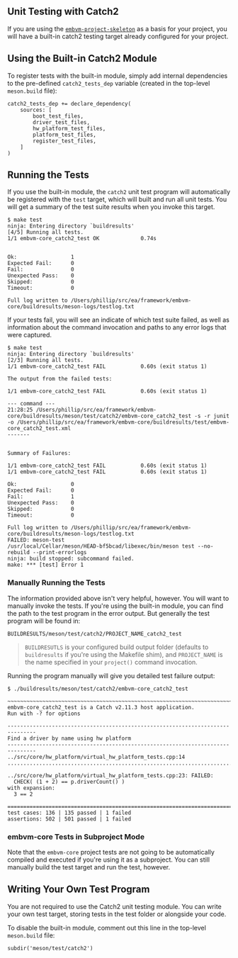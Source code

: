 ## Unit Testing with Catch2

If you are using the [`embvm-project-skeleton`](https://github.com/embvm/embvm-project-skeleton) as a basis for your project, you will have a built-in catch2 testing target already configured for your project.

## Using the Built-in Catch2 Module

To register tests with the built-in module, simply add internal dependencies to the pre-defined `catch2_tests_dep` variable (created in the top-level `meson.build` file):

```
catch2_tests_dep += declare_dependency(
    sources: [
        boot_test_files,
        driver_test_files,
        hw_platform_test_files,
        platform_test_files,
        register_test_files,
    ]
)
```

## Running the Tests

If you use the built-in module, the `catch2` unit test program will automatically be registered with the `test` target, which will built and run all unit tests. You will get a summary of the test suite results when you invoke this target.

```
$ make test
ninja: Entering directory `buildresults'
[4/5] Running all tests.
1/1 embvm-core_catch2_test OK             0.74s


Ok:                 1
Expected Fail:      0
Fail:               0
Unexpected Pass:    0
Skipped:            0
Timeout:            0

Full log written to /Users/phillip/src/ea/framework/embvm-core/buildresults/meson-logs/testlog.txt
```

If your tests fail, you will see an indicate of which test suite failed, as well as information about the command invocation and paths to any error logs that were captured.

```
$ make test
ninja: Entering directory `buildresults'
[2/3] Running all tests.
1/1 embvm-core_catch2_test FAIL           0.60s (exit status 1)

The output from the failed tests:

1/1 embvm-core_catch2_test FAIL           0.60s (exit status 1)

--- command ---
21:28:25 /Users/phillip/src/ea/framework/embvm-core/buildresults/meson/test/catch2/embvm-core_catch2_test -s -r junit -o /Users/phillip/src/ea/framework/embvm-core/buildresults/test/embvm-core_catch2_test.xml
-------


Summary of Failures:

1/1 embvm-core_catch2_test FAIL           0.60s (exit status 1)
1/1 embvm-core_catch2_test FAIL           0.60s (exit status 1)

Ok:                 0
Expected Fail:      0
Fail:               1
Unexpected Pass:    0
Skipped:            0
Timeout:            0

Full log written to /Users/phillip/src/ea/framework/embvm-core/buildresults/meson-logs/testlog.txt
FAILED: meson-test
/usr/local/Cellar/meson/HEAD-bf5bcad/libexec/bin/meson test --no-rebuild --print-errorlogs
ninja: build stopped: subcommand failed.
make: *** [test] Error 1
```

### Manually Running the Tests

The information provided above isn't very helpful, however. You will want to manually invoke the tests. If you're using the built-in module, you can find the path to the test program in the error output. But generally the test program will be found in:

```
BUILDRESULTS/meson/test/catch2/PROJECT_NAME_catch2_test
```

> `BUILDRESUTLS` is your configured build output folder (defaults to `buildresults` if you're using the Makefile shim), and `PROJECT_NAME` is the name specified in your `project()` command invocation.

Running the program manually will give you detailed test failure output:

```
$ ./buildresults/meson/test/catch2/embvm-core_catch2_test

~~~~~~~~~~~~~~~~~~~~~~~~~~~~~~~~~~~~~~~~~~~~~~~~~~~~~~~~~~~~~~~~~~~~~~~~~~~~~~~
embvm-core_catch2_test is a Catch v2.11.3 host application.
Run with -? for options

-------------------------------------------------------------------------------
Find a driver by name using hw platform
-------------------------------------------------------------------------------
../src/core/hw_platform/virtual_hw_platform_tests.cpp:14
...............................................................................

../src/core/hw_platform/virtual_hw_platform_tests.cpp:23: FAILED:
  CHECK( (1 + 2) == p.driverCount() )
with expansion:
  3 == 2

===============================================================================
test cases: 136 | 135 passed | 1 failed
assertions: 502 | 501 passed | 1 failed
```

### embvm-core Tests in Subproject Mode

Note that the `embvm-core` project tests are not going to be automatically compiled and executed if you're using it as a subproject. You can still manually build the test target and run the test, however.

## Writing Your Own Test Program

You are not required to use the Catch2 unit testing module. You can write your own test target, storing tests in the test folder or alongside your code.

To disable the built-in module, comment out this line in the top-level `meson.build` file:

```
subdir('meson/test/catch2')
```
